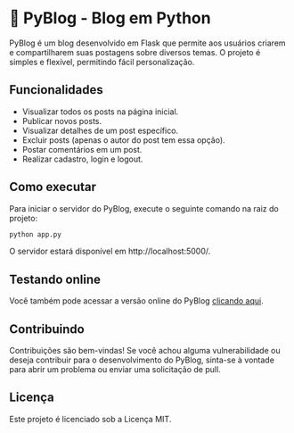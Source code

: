 # 📝 PyBlog - Blog em Python

PyBlog é um blog desenvolvido em Flask que permite aos usuários criarem e compartilharem suas postagens sobre diversos temas. O projeto é simples e flexível, permitindo fácil personalização.

## Funcionalidades

- Visualizar todos os posts na página inicial.
- Publicar novos posts.
- Visualizar detalhes de um post específico.
- Excluir posts (apenas o autor do post tem essa opção).
- Postar comentários em um post.
- Realizar cadastro, login e logout.

## Como executar

Para iniciar o servidor do PyBlog, execute o seguinte comando na raiz do projeto:

```bash
python app.py
```

O servidor estará disponível em http://localhost:5000/.

## Testando online

Você também pode acessar a versão online do PyBlog [clicando aqui](http://testewebsite.com).

## Contribuindo

Contribuições são bem-vindas! Se você achou alguma vulnerabilidade ou deseja contribuir para o desenvolvimento do PyBlog, sinta-se à vontade para abrir um problema ou enviar uma solicitação de pull.

## Licença

Este projeto é licenciado sob a Licença MIT.
